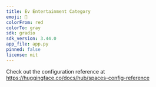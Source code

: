 ```yaml
---
title: Ev Entertainment Category
emoji: 👀
colorFrom: red
colorTo: gray
sdk: gradio
sdk_version: 3.44.0
app_file: app.py
pinned: false
license: mit
---
```


Check out the configuration reference at https://huggingface.co/docs/hub/spaces-config-reference
